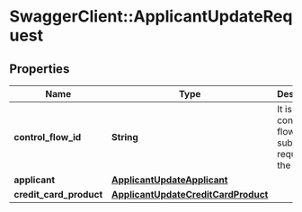 # SwaggerClient::ApplicantUpdateRequest

## Properties
Name | Type | Description | Notes
------------ | ------------- | ------------- | -------------
**control_flow_id** | **String** | It is used to control the flow for subsequent requests in the session. | 
**applicant** | [**ApplicantUpdateApplicant**](ApplicantUpdateApplicant.md) |  | 
**credit_card_product** | [**ApplicantUpdateCreditCardProduct**](ApplicantUpdateCreditCardProduct.md) |  | [optional] 

